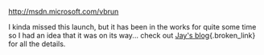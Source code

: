 <http://msdn.microsoft.com/vbrun> 

I kinda missed this launch, but it has been in the works for quite some time so I had an idea that it was on its way... check out [Jay's blog](http://blogs.msdn.com/JRoxe){.broken_link} for all the details.